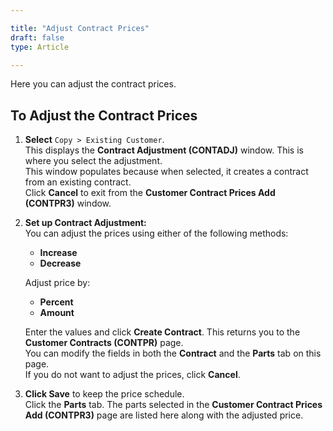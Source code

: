 ```yaml
---  

title: "Adjust Contract Prices"  
draft: false 
type: Article

---
```

Here you can adjust the contract prices.

## To Adjust the Contract Prices
1. **Select** `Copy > Existing Customer`.  
   This displays the **Contract Adjustment (CONTADJ)** window. This is where you select the adjustment.  
   This window populates because when selected, it creates a contract from an existing contract.  
   Click **Cancel** to exit from the **Customer Contract Prices Add (CONTPR3)** window.  

2. **Set up Contract Adjustment:**  
   You can adjust the prices using either of the following methods:  
   - **Increase**  
   - **Decrease**  

   Adjust price by:  
   - **Percent**  
   - **Amount**  

   Enter the values and click **Create Contract**. This returns you to the **Customer Contracts (CONTPR)** page.  
   You can modify the fields in both the **Contract** and the **Parts** tab on this page.  
   If you do not want to adjust the prices, click **Cancel**.  

3. **Click Save** to keep the price schedule.  
   Click the **Parts** tab. The parts selected in the **Customer Contract Prices Add (CONTPR3)** page are listed here along with the adjusted price.  
